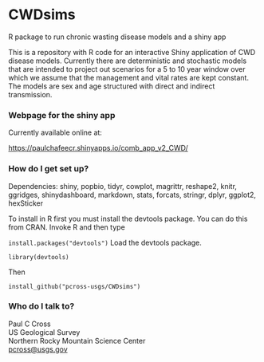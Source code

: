 # CWDsims

R package to run chronic wasting disease models and a shiny app

This is a repository with R code for an interactive Shiny application of CWD disease models. Currently there are deterministic and stochastic models that are intended to project out scenarios for a 5 to 10 year window over which we assume that the management and vital rates are kept constant. The models are sex and age structured with direct and indirect transmission. 

### Webpage for the shiny app ###

Currently available online at: 

https://paulchafeecr.shinyapps.io/comb_app_v2_CWD/

### How do I get set up? ###

Dependencies: shiny, popbio, tidyr, cowplot, magrittr, reshape2, knitr, ggridges, shinydashboard, markdown, stats, forcats, stringr, dplyr, ggplot2, hexSticker  

To install in R first you must install the devtools package. You can do this from CRAN. Invoke R and then type

`install.packages("devtools")`
Load the devtools package.

`library(devtools)`

Then

`install_github("pcross-usgs/CWDsims")`

### Who do I talk to? ###

Paul C Cross  
US Geological Survey  
Northern Rocky Mountain Science Center  
pcross@usgs.gov
